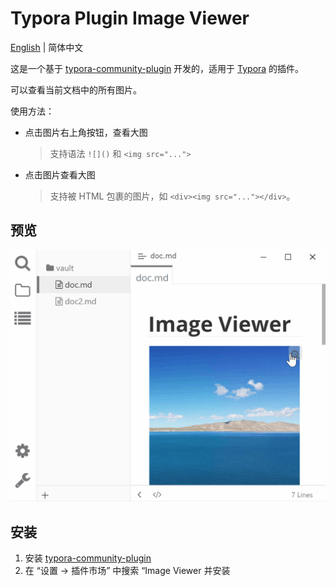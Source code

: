# Typora Plugin Image Viewer

[English](./README.md) | 简体中文

这是一个基于 [typora-community-plugin][core] 开发的，适用于 [Typora](https://typora.io) 的插件。

可以查看当前文档中的所有图片。

使用方法：

- 点击图片右上角按钮，查看大图

  > 支持语法 `![]()` 和 `<img src="...">`

- 点击图片查看大图

  > 支持被 HTML 包裹的图片，如 `<div><img src="..."></div>`。

## 预览

![](./docs/assets/base.gif)

## 安装

1. 安装 [typora-community-plugin][core]
2. 在 “设置 -> 插件市场” 中搜索 “Image Viewer 并安装



[core]: https://github.com/typora-community-plugin/typora-community-plugin
